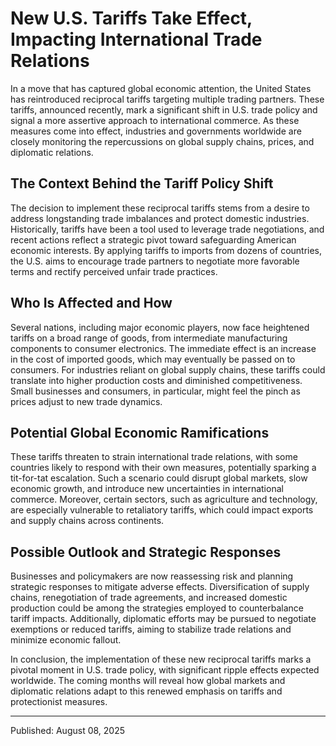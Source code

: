 # New U.S. Tariffs Take Effect, Impacting International Trade Relations

In a move that has captured global economic attention, the United States has reintroduced reciprocal tariffs targeting multiple trading partners. These tariffs, announced recently, mark a significant shift in U.S. trade policy and signal a more assertive approach to international commerce. As these measures come into effect, industries and governments worldwide are closely monitoring the repercussions on global supply chains, prices, and diplomatic relations.

## The Context Behind the Tariff Policy Shift

The decision to implement these reciprocal tariffs stems from a desire to address longstanding trade imbalances and protect domestic industries. Historically, tariffs have been a tool used to leverage trade negotiations, and recent actions reflect a strategic pivot toward safeguarding American economic interests. By applying tariffs to imports from dozens of countries, the U.S. aims to encourage trade partners to negotiate more favorable terms and rectify perceived unfair trade practices.

## Who Is Affected and How

Several nations, including major economic players, now face heightened tariffs on a broad range of goods, from intermediate manufacturing components to consumer electronics. The immediate effect is an increase in the cost of imported goods, which may eventually be passed on to consumers. For industries reliant on global supply chains, these tariffs could translate into higher production costs and diminished competitiveness. Small businesses and consumers, in particular, might feel the pinch as prices adjust to new trade dynamics.

## Potential Global Economic Ramifications

These tariffs threaten to strain international trade relations, with some countries likely to respond with their own measures, potentially sparking a tit-for-tat escalation. Such a scenario could disrupt global markets, slow economic growth, and introduce new uncertainties in international commerce. Moreover, certain sectors, such as agriculture and technology, are especially vulnerable to retaliatory tariffs, which could impact exports and supply chains across continents.

## Possible Outlook and Strategic Responses

Businesses and policymakers are now reassessing risk and planning strategic responses to mitigate adverse effects. Diversification of supply chains, renegotiation of trade agreements, and increased domestic production could be among the strategies employed to counterbalance tariff impacts. Additionally, diplomatic efforts may be pursued to negotiate exemptions or reduced tariffs, aiming to stabilize trade relations and minimize economic fallout.

In conclusion, the implementation of these new reciprocal tariffs marks a pivotal moment in U.S. trade policy, with significant ripple effects expected worldwide. The coming months will reveal how global markets and diplomatic relations adapt to this renewed emphasis on tariffs and protectionist measures.

---

Published: August 08, 2025
